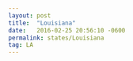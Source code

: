 ```yaml
---
layout: post
title:  "Louisiana"
date:   2016-02-25 20:56:10 -0600
permalink: states/Louisiana
tag: LA
---
```


